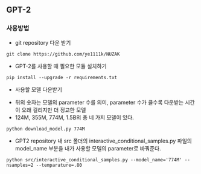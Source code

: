 ## GPT-2

### 사용방법
*   git repository 다운 받기

```
git clone https://github.com/ye1111k/NUZAK
```

*   GPT-2를 사용할 때 필요한 모듈 설치하기

```
pip install --upgrade -r requirements.txt
```
* 사용할 모델 다운받기
- 뒤의 숫자는 모델의 parameter 수를 의미, parameter 수가 클수록 다운받는 시간이 오래 걸리지만 더 정교한 모델
- 124M, 355M, 774M, 1.5B의 총 네 가지 모델이 있다.
```
python download_model.py 774M
```
* GPT2 repository 내 src 폴더의 interactive_conditional_samples.py 파일의 model_name 부분을 내가 사용할 모델의 parameter로 바꿔준다.
```
python src/interactive_conditional_samples.py --model_name='774M' --nsamples=2 --temparature=.80
```
